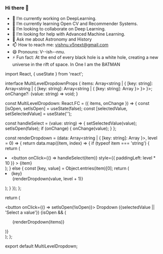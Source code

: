 ### Hi there 👋


- 🔭 I’m currently working on DeepLearning.
- 🌱 I’m currently learning Open CV and Recommender Systems.
- 👯 I’m looking to collaborate on Deep Learning.
- 🤔 I’m looking for help with Advanced Machine Learning.
- 💬 Ask me about Astronomy and History
- 📫 How to reach me: vishnu.v5next@gmail.com
- 😄 Pronouns: V--ish--nnu.
- ⚡ Fun fact: At the end of every black hole is a white hole, creating a new universe in the rift of space. In One I am the BATMAN



import React, { useState } from 'react';

interface MultiLevelDropdownProps {
  items: Array<string | { [key: string]: Array<string | { [key: string]: Array<string | { [key: string]: Array<string> }> }> }>;
  onChange?: (value: string) => void;
}

const MultiLevelDropdown: React.FC<MultiLevelDropdownProps> = ({ items, onChange }) => {
  const [isOpen, setIsOpen] = useState(false);
  const [selectedValue, setSelectedValue] = useState('');

  const handleSelect = (value: string) => {
    setSelectedValue(value);
    setIsOpen(false);
    if (onChange) {
      onChange(value);
    }
  };

  const renderDropdown = (data: Array<string | { [key: string]: Array<string> }>, level = 0) => {
    return data.map((item, index) => {
      if (typeof item === 'string') {
        return (
          <li key={index}>
            <button
              onClick={() => handleSelect(item)}
              style={{ paddingLeft: level * 10 }}
            >
              {item}
            </button>
          </li>
        );
      } else {
        const [key, value] = Object.entries(item)[0];
        return (
          <li key={index}>
            {key}
            <ul>
              {renderDropdown(value, level + 1)}
            </ul>
          </li>
        );
      }
    });
  };

  return (
    <div>
      <button onClick={() => setIsOpen(!isOpen)}>
        Dropdown ({selectedValue || 'Select a value'})
      </button>
      {isOpen && (
        <ul>
          {renderDropdown(items)}
        </ul>
      )}
    </div>
  );
};

export default MultiLevelDropdown;


